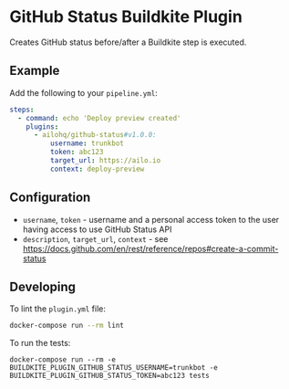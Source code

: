 # GitHub Status Buildkite Plugin

Creates GitHub status before/after a Buildkite step is executed.

## Example

Add the following to your `pipeline.yml`:

```yml
steps:
  - command: echo 'Deploy preview created'
    plugins:
      - ailohq/github-status#v1.0.0:
          username: trunkbot
          token: abc123
          target_url: https://ailo.io
          context: deploy-preview
```

## Configuration

- `username`, `token` - username and a personal access token to the user having access to use GitHub Status API
- `description`, `target_url`, `context` - see https://docs.github.com/en/rest/reference/repos#create-a-commit-status

## Developing

To lint the `plugin.yml` file:

```sh
docker-compose run --rm lint
```

To run the tests:

```shell
docker-compose run --rm -e BUILDKITE_PLUGIN_GITHUB_STATUS_USERNAME=trunkbot -e BUILDKITE_PLUGIN_GITHUB_STATUS_TOKEN=abc123 tests
```
